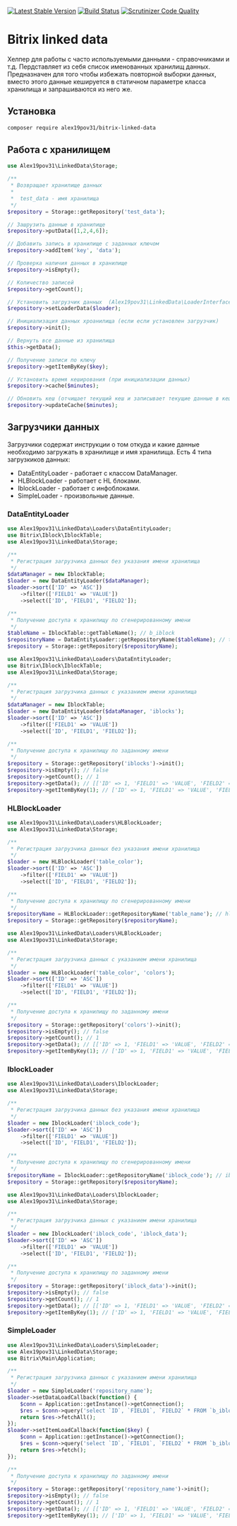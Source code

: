 [![Latest Stable Version](https://poser.pugx.org/alex19pov31/bitrix-linked-data/v/stable)](https://packagist.org/packages/alex19pov31/bitrix-linked-data) [![Build Status](https://travis-ci.org/alex19pov31/bitrix-linked-data.svg?branch=master)](https://travis-ci.org/alex19pov31/bitrix-linked-data) [![Scrutinizer Code Quality](https://scrutinizer-ci.com/g/alex19pov31/bitrix-linked-data/badges/quality-score.png?b=master)](https://scrutinizer-ci.com/g/alex19pov31/bitrix-linked-data/?branch=master)

# Bitrix linked data

Хелпер для работы с часто используемыми данными - справочниками и т.д. Пердставляет из себя список именованных хранилищ данных. Предназначен для того чтобы избежать повторной выборки данных, вместо этого данные кешируется в статичном параметре класса хранилища и запрашиваются из него же.

## Установка

```bash
composer require alex19pov31/bitrix-linked-data
```

## Работа с хранилищем

```php
use Alex19pov31\LinkedData\Storage;

/**
 * Возвращает хранилище данных
 * 
 *  test_data - имя хранилища
 */
$repository = Storage::getRepository('test_data');

// Зашрузить данные в хранилище
$repository->putData([1,2,4,6]);

// Добавить запись в хранилище с заданных ключом
$repository->addItem('key', 'data');

// Проверка наличия данных в хранилище
$repository->isEmpty();

// Количество записей
$repository->getCount();

// Установить загрузчик данных  (Alex19pov31\LinkedData\LoaderInterface)
$repository->setLoaderData($loader);

// Инициализация данных хроанилища (если если установлен загрузчик)
$repository->init();

// Вернуть все данные из хранилища
$this->getData();

// Получение записи по ключу
$repository->getItemByKey($key);

// Установить время кеширования (при инициализации данных)
$repository->cache($minutes);

// Обновить кеш (отчищает текущий кеш и записывает текущие данные в кеш)
$repository->updateCache($minutes);
```

## Загрузчики данных

Загрузчики содержат инструкции о том откуда и какие данные необходимо загружать в хранилище и имя хранилища. Есть 4 типа загрузкиков данных:

* DataEntityLoader - работает с классом DataManager.
* HLBlockLoader - работает с HL блоками.
* IblockLoader - работает с инфоблоками.
* SimpleLoader - произвольные данные.

### DataEntityLoader

```php
use Alex19pov31\LinkedData\Loaders\DataEntityLoader;
use Bitrix\Iblock\IblockTable;
use Alex19pov31\LinkedData\Storage;

/**
 * Регистрация загрузчика данных без указания имени хранилища
 */
$dataManager = new IblockTable;
$loader = new DataEntityLoader($dataManager);
$loader->sort(['ID' => 'ASC'])
    ->filter(['FIELD1' => 'VALUE'])
    ->select(['ID', 'FIELD1', 'FIELD2']);

/**
 * Получение доступа к хранилищу по сгенерированному имени
 */
$tableName = IblockTable::getTableName(); // b_iblock
$repositoryName = DataEntityLoader::getRepositoryName($tableName); // table_b_iblock
$repository = Storage::getRepository($repositoryName);
```


```php
use Alex19pov31\LinkedData\Loaders\DataEntityLoader;
use Bitrix\Iblock\IblockTable;
use Alex19pov31\LinkedData\Storage;

/**
 * Регистрация загрузчика данных с указанием имени хранилища
 */
$dataManager = new IblockTable;
$loader = new DataEntityLoader($dataManager, 'iblocks');
$loader->sort(['ID' => 'ASC'])
    ->filter(['FIELD1' => 'VALUE'])
    ->select(['ID', 'FIELD1', 'FIELD2']);

/**
 * Получение доступа к хранилищу по заданному имени
 */
$repository = Storage::getRepository('iblocks')->init();
$repository->isEmpty(); // false
$repository->getCount(); // 1
$repository->getData(); // [['ID' => 1, 'FIELD1' => 'VALUE', 'FIELD2' => '']]
$repository->getItemByKey(1); // ['ID' => 1, 'FIELD1' => 'VALUE', 'FIELD2' => '']
```

### HLBlockLoader

```php
use Alex19pov31\LinkedData\Loaders\HLBlockLoader;
use Alex19pov31\LinkedData\Storage;

/**
 * Регистрация загрузчика данных без указания имени хранилища
 */
$loader = new HLBlockLoader('table_color');
$loader->sort(['ID' => 'ASC'])
    ->filter(['FIELD1' => 'VALUE'])
    ->select(['ID', 'FIELD1', 'FIELD2']);

/**
 * Получение доступа к хранилищу по сгенерированному имени
 */
$repositoryName = HLBlockLoader::getRepositoryName('table_name'); // hl_table_color
$repository = Storage::getRepository($repositoryName);
```

```php
use Alex19pov31\LinkedData\Loaders\HLBlockLoader;
use Alex19pov31\LinkedData\Storage;

/**
 * Регистрация загрузчика данных с указанием имени хранилища
 */
$loader = new HLBlockLoader('table_color', 'colors');
$loader->sort(['ID' => 'ASC'])
    ->filter(['FIELD1' => 'VALUE'])
    ->select(['ID', 'FIELD1', 'FIELD2']);

/**
 * Получение доступа к хранилищу по заданному имени
 */
$repository = Storage::getRepository('colors')->init();
$repository->isEmpty(); // false
$repository->getCount(); // 1
$repository->getData(); // [['ID' => 1, 'FIELD1' => 'VALUE', 'FIELD2' => '']]
$repository->getItemByKey(1); // ['ID' => 1, 'FIELD1' => 'VALUE', 'FIELD2' => '']
```

### IblockLoader

```php
use Alex19pov31\LinkedData\Loaders\IblockLoader;
use Alex19pov31\LinkedData\Storage;

/**
 * Регистрация загрузчика данных без указания имени хранилища
 */
$loader = new IblockLoader('iblock_code');
$loader->sort(['ID' => 'ASC'])
    ->filter(['FIELD1' => 'VALUE'])
    ->select(['ID', 'FIELD1', 'FIELD2']);

/**
 * Получение доступа к хранилищу по сгенерированному имени
 */
$repositoryName = IblockLoader::getRepositoryName('iblock_code'); // iblock_iblock_code
$repository = Storage::getRepository($repositoryName);
```

```php
use Alex19pov31\LinkedData\Loaders\IblockLoader;
use Alex19pov31\LinkedData\Storage;

/**
 * Регистрация загрузчика данных с указанием имени хранилища
 */
$loader = new IblockLoader('iblock_code', 'iblock_data');
$loader->sort(['ID' => 'ASC'])
    ->filter(['FIELD1' => 'VALUE'])
    ->select(['ID', 'FIELD1', 'FIELD2']);

/**
 * Получение доступа к хранилищу по заданному имени
 */
$repository = Storage::getRepository('iblock_data')->init();
$repository->isEmpty(); // false
$repository->getCount(); // 1
$repository->getData(); // [['ID' => 1, 'FIELD1' => 'VALUE', 'FIELD2' => '']]
$repository->getItemByKey(1); // ['ID' => 1, 'FIELD1' => 'VALUE', 'FIELD2' => '']
```

### SimpleLoader

```php
use Alex19pov31\LinkedData\Loaders\SimpleLoader;
use Alex19pov31\LinkedData\Storage;
use Bitrix\Main\Application;

/**
 * Регистрация загрузчика данных с указанием имени хранилища
 */
$loader = new SimpleLoader('repository_name');
$loader->setDataLoadCallback(function() {
    $conn = Application::getInstance()->getConnection();
    $res = $conn->query('select `ID`, `FIELD1`, `FIELD2` * FROM `b_iblock`')
    return $res->fetchAll();
});
$loader->setItemLoadCallback(function($key) {
    $conn = Application::getInstance()->getConnection();
    $res = $conn->query('select `ID`, `FIELD1`, `FIELD2` * FROM `b_iblock` WHERE `ID` = '.$key)
    return $res->fetch();
});

/**
 * Получение доступа к хранилищу по заданному имени
 */
$repository = Storage::getRepository('repository_name')->init();
$repository->isEmpty(); // false
$repository->getCount(); // 1
$repository->getData(); // [['ID' => 1, 'FIELD1' => 'VALUE', 'FIELD2' => '']]
$repository->getItemByKey(1); // ['ID' => 1, 'FIELD1' => 'VALUE', 'FIELD2' => '']
```